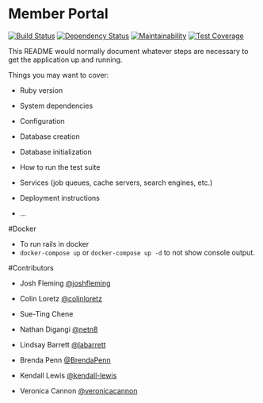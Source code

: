# Member Portal

[![Build Status](https://travis-ci.org/renocollective/member-portal.svg?branch=master)](https://travis-ci.org/renocollective/member-portal) [![Dependency Status](https://gemnasium.com/badges/github.com/renocollective/member-portal.svg)](https://gemnasium.com/github.com/renocollective/member-portal) [![Maintainability](https://api.codeclimate.com/v1/badges/d9cc45b50be4caa86a17/maintainability)](https://codeclimate.com/github/renocollective/member-portal/maintainability) [![Test Coverage](https://api.codeclimate.com/v1/badges/d9cc45b50be4caa86a17/test_coverage)](https://codeclimate.com/github/renocollective/member-portal/test_coverage)

This README would normally document whatever steps are necessary to get the
application up and running.

Things you may want to cover:

* Ruby version

* System dependencies

* Configuration

* Database creation

* Database initialization

* How to run the test suite

* Services (job queues, cache servers, search engines, etc.)

* Deployment instructions

* ...

#Docker
* To run rails in docker
* ```docker-compose up``` or ```docker-compose up -d``` to not show console output.

#Contributors

* Josh Fleming [@joshfleming](https://github.com/joshfleming)

* Colin Loretz [@colinloretz](http://twitter.com/colinloretz)

* Sue-Ting Chene

* Nathan Digangi [@netn8](http://twitter.com/netn8)

* Lindsay Barrett [@labarrett](https://github.com/labarrett)

* Brenda Penn [@BrendaPenn](https://github.com/BrendaPenn)

* Kendall Lewis [@kendall-lewis](https://github.com/kendall-lewis)

* Veronica Cannon [@veronicacannon](https://github.com/veronicacannon)
